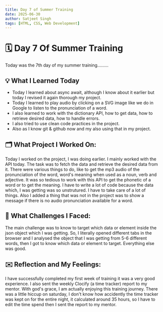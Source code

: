 ```yaml
---
title: Day 7 of Summer Training
date: 2025-06-30
author: Satjeet Singh
tags: [HTML, CSS, Web Development]
---
```


# 🗓️ Day 7 Of Summer Training

Today was the 7th day of my summer training.........


## 💡 What I Learned Today
- Today I learned about async await, although I know about it earlier but today I revised it again thorough my project.
- Today I learned to play audio by clicking on a SVG image like we do in Google to listen to the pronunciation of a word.
- I also learned to work with the dictionary API, how to get data, how to retrieve desired data, how to handle errors.
- I also tried to use clean code practices in the project.
- Also as I know git & github now and my also using that in my project.

## 🗂️ What Project I Worked On:
Today I worked on the project, I was doing earlier. I mainly worked with the API today. The task was to fetch the data and retrieve the desired data from it. There were various things to do, like to get the mp3 audio of the pronunciation of the word, word's meaning when used as a noun, verb and adjective. It was so tedious to work with this API to get the phonetic of a word or to get the meaning. I have to write a lot of code because the data which, I was getting was so unstrutured. I have to take care of a lot of things. Also I added a thing that was not in the project was to show a message if there is no audio pronunciation available for a word.


## 💪 What Challenges I Faced:
The main challenge was to know to target which data or element inside the json object which I was getting. So, I literally opened different tabs in the browser and I analysed the object that I was getting from 5-6 different words, then I got to know which data or element to target. Everything else was good.

## ✉️  Reflection and My Feelings:
I have successfully completed my first week of training it was a very good experience. I also sent the weekly Clocify (a time tracker) report to my mentor. With god's grace, I am actually enjoying this training journey. There was a little hiccup on saturday, I don't know how accidently the time tracker was kept on for the entire night, it calculated around 35 hours, so I have to edit the time spend then I sent the report to my mentor. 


